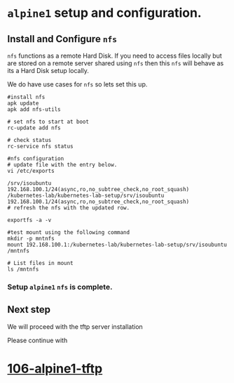 # `alpine1` setup and configuration.

## Install and Configure `nfs`

`nfs` functions as a remote Hard Disk. If you need to access files locally but are stored on a remote server shared using `nfs` then this `nfs` will behave as its a Hard Disk setup locally.

We do have use cases for `nfs` so lets set this up. 

```
#install nfs 
apk update
apk add nfs-utils

# set nfs to start at boot
rc-update add nfs

# check status
rc-service nfs status

#nfs configuration 
# update file with the entry below.
vi /etc/exports

/srv/isoubuntu 192.168.100.1/24(async,ro,no_subtree_check,no_root_squash)
/kubernetes-lab/kubernetes-lab-setup/srv/isoubuntu 192.168.100.1/24(async,ro,no_subtree_check,no_root_squash)
# refresh the nfs with the updated row.

exportfs -a -v 

#test mount using the following command
mkdir -p mntnfs
mount 192.168.100.1:/kubernetes-lab/kubernetes-lab-setup/srv/isoubuntu /mntnfs

# List files in mount
ls /mntnfs

```

### Setup `alpine1` `nfs` is complete.


## Next step

We will proceed with the tftp server installation 

Please continue with 
# [106-alpine1-tftp](./106-alpine1-tftp.md)


